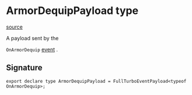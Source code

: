 # ArmorDequipPayload type

[source](https://developers.meta.com/horizon-worlds/reference/2.0.0/analytics_armordequippayload)

A payload sent by the 

`OnArmorDequip` [event](/horizon-worlds/reference/2.0.0/analytics_turboevents) .

## Signature

```
export declare type ArmorDequipPayload = FullTurboEventPayload<typeof OnArmorDequip>;
```